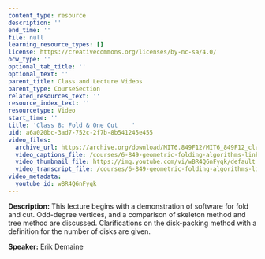 ```yaml
---
content_type: resource
description: ''
end_time: ''
file: null
learning_resource_types: []
license: https://creativecommons.org/licenses/by-nc-sa/4.0/
ocw_type: ''
optional_tab_title: ''
optional_text: ''
parent_title: Class and Lecture Videos
parent_type: CourseSection
related_resources_text: ''
resource_index_text: ''
resourcetype: Video
start_time: ''
title: 'Class 8: Fold & One Cut    '
uid: a6a020bc-3ad7-752c-2f7b-8b541245e455
video_files:
  archive_url: https://archive.org/download/MIT6.849F12/MIT6_849F12_class08_300k.mp4
  video_captions_file: /courses/6-849-geometric-folding-algorithms-linkages-origami-polyhedra-fall-2012/1344ba7456d3575eb1a52fa86492d0df_wBR4Q6nFyqk.vtt
  video_thumbnail_file: https://img.youtube.com/vi/wBR4Q6nFyqk/default.jpg
  video_transcript_file: /courses/6-849-geometric-folding-algorithms-linkages-origami-polyhedra-fall-2012/9ffe0b2ba358fefe66df372684c175d7_wBR4Q6nFyqk.pdf
video_metadata:
  youtube_id: wBR4Q6nFyqk
---
```


**Description:** This lecture begins with a demonstration of software for fold and cut. Odd-degree vertices, and a comparison of skeleton method and tree method are discussed. Clarifications on the disk-packing method with a definition for the number of disks are given.

**Speaker:** Erik Demaine

